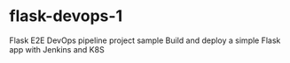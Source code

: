 # flask-devops-1
Flask E2E DevOps pipeline project sample 
Build and deploy a simple Flask app with Jenkins and K8S
